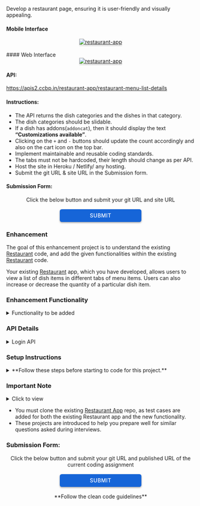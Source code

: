 Develop a restaurant page, ensuring it is user-friendly and visually appealing.

#### Mobile Interface

<a href="https://res.cloudinary.com/dupvp9gj9/image/upload/v1688464567/Restaurant_page_movie-view_dqv1fl.png" target=_blank_>
    <div style="text-align: center;">
        <img src="https://res.cloudinary.com/dupvp9gj9/image/upload/v1688465518/Restaurant_page_movie-view_2_p6r4up.png" alt="restaurant-app" style="max-width:70%;box-shadow:0 2.8px 2.2px rgba(0, 0, 0, 0.12)">
    </div>
</a>

<br/>
#### Web Interface
<a href="https://res.cloudinary.com/dupvp9gj9/image/upload/v1688464566/Restaurant_page_web-view_l7snar.png" target=_blank_ >
    <div style="text-align: center;">
        <img src="https://res.cloudinary.com/dupvp9gj9/image/upload/v1688464566/Restaurant_page_web-view_l7snar.png" alt="restaurant-app" style="max-width:70%;box-shadow:0 2.8px 2.2px rgba(0, 0, 0, 0.12)">
    </div>
</a>

#### API:

<a href="https://apis2.ccbp.in/restaurant-app/restaurant-menu-list-details" target=_blank_ >https://apis2.ccbp.in/restaurant-app/restaurant-menu-list-details</a>

#### Instructions:

- The API returns the dish categories and the dishes in that category.
- The dish categories should be slidable.
- If a dish has addons(`addoncat`), then it should display the text **“Customizations available”**.
- Clicking on the `+` and `-` buttons should update the count accordingly and also on the cart icon on the top bar.
- Implement maintainable and reusable coding standards.
- The tabs must not be hardcoded, their length should change as per API.
- Host the site in Heroku / Netlify/ any hosting.
- Submit the git URL & site URL in the Submission form.

#### Submission Form:

<center>Click the below button and submit your git URL and site URL</center>
<br>
<a target=_blank_ href="https://forms.gle/NNpW1HBk7aDDaKuw6">
  <center><button style="color: #fff; border: none; cursor: pointer; width: 218px; height: 34px; background-color: rgb(22, 101, 216); border-radius: 5.4px; box-shadow: rgb(0 0 0 / 36%) 0px 2px 4px 0px;font-family: Inter;font-size: 14px;color: rgb(255, 255, 255);font-weight: 500;letter-spacing: 0.5px;text-transform: uppercase;">
    SUBMIT
  </button>
  </center>
</a>





### Enhancement

The goal of this enhancement project is to understand the existing <a href="https://learning.ccbp.in/question/d51bb3e2-c4f7-4e1a-bcdb-b0970b57be00" target="_blank_">Restaurant</a> code, and add the given functionalities within the existing <a href="https://learning.ccbp.in/question/d51bb3e2-c4f7-4e1a-bcdb-b0970b57be00" target="_blank_">Restaurant</a> code.

Your existing <a href="https://learning.ccbp.in/question/d51bb3e2-c4f7-4e1a-bcdb-b0970b57be00" target="_blank_">Restaurant</a> app, which you have developed, allows users to view a list of dish items in different tabs of menu items. Users can also increase or decrease the quantity of a particular dish item.

### Enhancement Functionality

<details>
<summary>Functionality to be added</summary>

- Keep the existing code in **Home Route** and add a **Login Route** and a **Cart Route** to the application.
- **Login Route Functionality**
  - When a valid username and password are provided and the Login button is clicked, navigate the user to the Home route. Else, display the error message. Use `js-cookie` to maintain Cookies for authentication.
  - If an authenticated user attempts to access either the **Home Route** or **Cart Route**, they should be redirected to the corresponding route. Else, should be redirected to the **Login Route**.
- **Home Route Functionality**

  - When the Cart icon button in the header is clicked, then the page should be navigated to the **Cart** route.
  - When the restaurant name in the header is clicked, then the page should be navigated to the **Home** route.
  - Add a `Logout` button in the header of the **Home Route** and add corresponding functionality.
  - Add a feature to add items to the cart with a click of a button. The `ADD TO CART` button should be displayed only if the dish items are available and the dish quantity is greater than **0**.
    - When the `ADD TO CART` button of a particular dish item is clicked, that dish item should be added to the **Cart Route** and the count should be increased by one at the cart icon.
    - When the user clicks the `ADD TO CART` button multiple times, the count should not increase at the cart icon as it is the same item and count in the **Cart Route** should be increased for that particular dish.

- **Cart Route Functionality**

  - The `Cart` Route should have a header similar to the Home Route.
  - Add a `Remove All` button in the `Cart Route`. Implement this by adding a button.
    - When a user clicks on the **Remove All** button, all the cart items should be removed from the cart and an <a href="https://assets.ccbp.in/frontend/react-js/nxt-trendz-empty-cart-img.png" target="_blank_">Empty Cart Image</a> should be displayed.
  - Each cart item on the cart page should include the dish name, dish image, dish price, plus (`+`) button, minus (`-`) button, quantity of the dish item, and a remove button.
  - In each cart item in the cart
    - When the plus button is clicked, then the quantity of the dish should be increased and when minus button is clicked, then the quantity of the dish should be decreased.
    - When the quantity of a dish reaches zero, the dish item should be removed from the cart.
    - Based on the quantity of the dish, the dish price should be updated accordingly.
    - When a user clicks on the remove button, the cart item should be removed from the cart list.

- You need to use **React Context** to maintain that sync between the **Home Route** and **Cart Route**. Use the context as given below for the test cases to pass.

  - The `CartContext` has an object with the following properties
    - `cartList`- this key stores the cart items
    - `removeAllCartItems`- this method is used to remove all the cart items in the cartList
    - `addCartItem`- this method adds the cart item to the cartList
    - `removeCartItem`- this method removes the cart item from the cartList
    - `incrementCartItemQuantity`- this method increases the quantity of a dish in the cartList
    - `decrementCartItemQuantity`- this method decreases the quantity of a dish in the cartList

- Make sure your application maintains a good CSS styling.

<MultiLineNote>
Generally, in the interviews, the interviewer will not specify you to use context to solve the question. You need to decide based on the use case.
</MultiLineNote>

</details>

### API Details

<details>
<summary>Login API</summary>
<br/>
**Use this API for authentication**

- https://apis.ccbp.in/login

Request:

```json
{
  "username": "rahul",
  "password": "rahul@2021"
}
```

Success Response:

```json
{
  "jwt_token": "token_string"
}
```

Failure Response:

```json
{
  "status_code": 404,
  "error_msg": "Username is not found"
}
```

</details>

### Setup Instructions

<details>
<summary> **Follow these steps before starting to code for this project.**</summary>

- After setting up this project delete the `README.md` file in the CCBP IDE.
- Clone the existing <a href="https://learning.ccbp.in/question/d51bb3e2-c4f7-4e1a-bcdb-b0970b57be00" target="_blank_">Restaurant</a> code from your GitHub account to add new functionalities to it.
  - If the existing <a href="https://learning.ccbp.in/question/d51bb3e2-c4f7-4e1a-bcdb-b0970b57be00" target="_blank_">Restaurant</a> code is not available in your git, push your code to git.
    - <a href="https://learning.ccbp.in/3da6f1a6-0892/course?c_id=ade6e642-cd5c-4896-9edd-3f06d3dc2069&s_id=49896a46-f484-4b42-b459-2626f77e6796&t_id=9f27b553-4bbe-400f-9025-9044f79acda0" target="_blank_">Click here to learn how to push your code to git</a>
  - Once the code is pushed to git, clone it into this project using the below command.

```cmd
git clone {git repository URL} /home/workspace/reactjs/coding-practices/enhancementOfRestaurantApp
```

<MultiLineNote>
In the above command, replace this `{git repository URL}` with your actual Git URL.
</MultiLineNote>

- Download dependencies by running `npm install`
- Start up the app using `npm start`
</details>

### Important Note

<details>
<summary>Click to view</summary>

<br/>

**The following instructions are required for the tests to pass**

- **Routes**

  - `Home` Route should consist of `/` in the URL path
  - `Cart` Route should consist of `/cart` in the URL path

- **Header**

  - The HTML button element _Cart Icon Button_ should have the `data-testid` attribute value as **cart**.

</details>

<MultiLineNote>

- You must clone the existing <a href="https://learning.ccbp.in/question/d51bb3e2-c4f7-4e1a-bcdb-b0970b57be00" target="_blank_">Restaurant App</a> repo, as test cases are added for both the existing Restaurant app and the new functionality.
- These projects are introduced to help you prepare well for similar questions asked during interviews. </MultiLineNote>

### Submission Form:

<center>Click the below button and submit your git URL and published URL of the current coding assignment</center>
<br>
<a  href="https://forms.ccbp.in/restaurant-app-enhancement-project-submission-form" target="_blank_">
  <center><button style="color: #fff; border: none; cursor: pointer; width: 218px; height: 34px; background-color: rgb(22, 101, 216); border-radius: 5.4px; box-shadow: rgb(0 0 0 / 36%) 0px 2px 4px 0px;font-family: Inter;font-size: 14px;color: rgb(255, 255, 255);font-weight: 500;letter-spacing: 0.5px;text-transform: uppercase;">
    SUBMIT
  </button>
  </center>
</a>

<br/>
<center>**Follow the clean code guidelines**</center>
